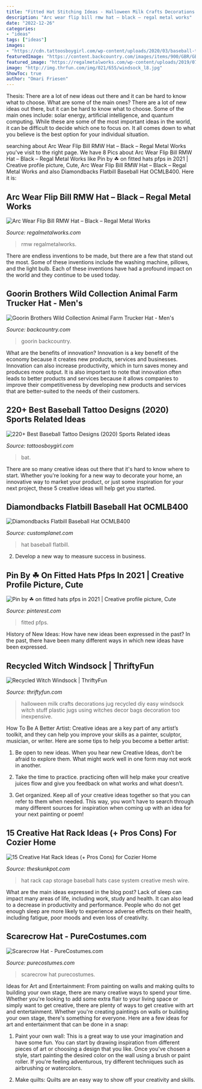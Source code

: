 ```yaml
---
title: "Fitted Hat Stitching Ideas - Halloween Milk Crafts Decorations Jug Recycled Diy Easy Windsock Witch Stuff Plastic Jugs Using Witches Decor Bags Decoration Too Inexpensive"
description: "Arc wear flip bill rmw hat – black – regal metal works"
date: "2022-12-26"
categories:
- "ideas"
tags: ["ideas"]
images:
- "https://cdn.tattoosboygirl.com/wp-content/uploads/2020/03/baseball-tattoo-player-cross-bat-93.jpg"
featuredImage: "https://content.backcountry.com/images/items/900/GBR/GBR001H/HIINTHSK_D2.jpg"
featured_image: "https://regalmetalworks.com/wp-content/uploads/2019/07/IMG_2219-600x800.jpg"
image: "http://img.thrfun.com/img/021/655/windsock_l8.jpg"
ShowToc: true
author: "Omari Friesen"
---
```



Thesis: There are a lot of new ideas out there and it can be hard to know what to choose. What are some of the main ones?
There are a lot of new ideas out there, but it can be hard to know what to choose. Some of the main ones include: solar energy, artificial intelligence, and quantum computing. While these are some of the most important ideas in the world, it can be difficult to decide which one to focus on. It all comes down to what you believe is the best option for your individual situation.

	

		
searching about Arc Wear Flip Bill RMW Hat – Black – Regal Metal Works you've visit to the right page. We have 8 Pics about Arc Wear Flip Bill RMW Hat – Black – Regal Metal Works like Pin by ☘︎︎ on fitted hats pfps in 2021 | Creative profile picture, Cute, Arc Wear Flip Bill RMW Hat – Black – Regal Metal Works and also Diamondbacks Flatbill Baseball Hat OCMLB400. Here it is:
		
    
## Arc Wear Flip Bill RMW Hat – Black – Regal Metal Works

<img loading=lazy src="https://regalmetalworks.com/wp-content/uploads/2019/07/IMG_2219-600x800.jpg" onerror="this.onerror=null;this.src='https://tse3.mm.bing.net/th?id=OIP.FDTntSpV5t-EyK4FU5JGwgHaJ4&amp;pid=15.1';" alt="Arc Wear Flip Bill RMW Hat – Black – Regal Metal Works">

_Source: regalmetalworks.com_

>rmw regalmetalworks. 

	

There are endless inventions to be made, but there are a few that stand out the most. Some of these inventions include the washing machine, pillows, and the light bulb. Each of these inventions have had a profound impact on the world and they continue to be used today.

    
## Goorin Brothers Wild Collection Animal Farm Trucker Hat - Men&#039;s

<img loading=lazy src="https://content.backcountry.com/images/items/900/GBR/GBR001H/HIINTHSK_D2.jpg" onerror="this.onerror=null;this.src='https://tse2.mm.bing.net/th?id=OIP.oVn6I0W3JfrQffY4Jioi5gHaHa&amp;pid=15.1';" alt="Goorin Brothers Wild Collection Animal Farm Trucker Hat - Men&#039;s">

_Source: backcountry.com_

>goorin backcountry. 

	

What are the benefits of innovation?
Innovation is a key benefit of the economy because it creates new products, services and businesses. Innovation can also increase productivity, which in turn saves money and produces more output. It is also important to note that innovation often leads to better products and services because it allows companies to improve their competitiveness by developing new products and services that are better-suited to the needs of their customers.

    
## 220+ Best Baseball Tattoo Designs (2020) Sports Related Ideas

<img loading=lazy src="https://cdn.tattoosboygirl.com/wp-content/uploads/2020/03/baseball-tattoo-player-cross-bat-93.jpg" onerror="this.onerror=null;this.src='https://tse2.mm.bing.net/th?id=OIP._IiUPZGF4f-7TrSbgpJnZQHaJ_&amp;pid=15.1';" alt="220+ Best Baseball Tattoo Designs (2020) Sports Related ideas">

_Source: tattoosboygirl.com_

>bat. 

	

There are so many creative ideas out there that it's hard to know where to start. Whether you're looking for a new way to decorate your home, an innovative way to market your product, or just some inspiration for your next project, these 5 creative ideas will help get you started.

    
## Diamondbacks Flatbill Baseball Hat OCMLB400

<img loading=lazy src="https://customplanet.com/image/catalog/products/D_Backs_Flatbill_Baseball_Hat_OCMLB400/Front/D-Backs-Flatbill-Baseball-Hat-OCMLB400_Black.png" onerror="this.onerror=null;this.src='https://tse1.mm.bing.net/th?id=OIP.JzgwnYPLJyOowWXD62NrMQHaHa&amp;pid=15.1';" alt="Diamondbacks Flatbill Baseball Hat OCMLB400">

_Source: customplanet.com_

>hat baseball flatbill. 

	

2. Develop a new way to measure success in business.

    
## Pin By ☘︎︎ On Fitted Hats Pfps In 2021 | Creative Profile Picture, Cute

<img loading=lazy src="https://i.pinimg.com/736x/4c/c5/b8/4cc5b80c96fc3ed4ff1c329e8e61118c.jpg" onerror="this.onerror=null;this.src='https://tse4.mm.bing.net/th?id=OIP.nOxRBNu8E4SZi9g_utnd-wHaHa&amp;pid=15.1';" alt="Pin by ☘︎︎ on fitted hats pfps in 2021 | Creative profile picture, Cute">

_Source: pinterest.com_

>fitted pfps. 

	

History of New Ideas: How have new ideas been expressed in the past?
In the past, there have been many different ways in which new ideas have been expressed.

    
## Recycled Witch Windsock | ThriftyFun

<img loading=lazy src="http://img.thrfun.com/img/021/655/windsock_l8.jpg" onerror="this.onerror=null;this.src='https://tse4.mm.bing.net/th?id=OIP.8gzy54qQ_NY5UYa70Iu0DAHaJ4&amp;pid=15.1';" alt="Recycled Witch Windsock | ThriftyFun">

_Source: thriftyfun.com_

>halloween milk crafts decorations jug recycled diy easy windsock witch stuff plastic jugs using witches decor bags decoration too inexpensive. 

	

How To Be A Better Artist:
Creative ideas are a key part of any artist’s toolkit, and they can help you improve your skills as a painter, sculptor, musician, or writer. Here are some tips to help you become a better artist:
1. Be open to new ideas. When you hear new Creative Ideas, don’t be afraid to explore them. What might work well in one form may not work in another.

2. Take the time to practice. practicing often will help make your creative juices flow and give you feedback on what works and what doesn’t.

3. Get organized. Keep all of your creative ideas together so that you can refer to them when needed. This way, you won’t have to search through many different sources for inspiration when coming up with an idea for your next painting or poem!

    
## 15 Creative Hat Rack Ideas (+ Pros Cons) For Cozier Home

<img loading=lazy src="https://theskunkpot.com/wp-content/uploads/2017/05/hat-rack-ideas-case.jpg" onerror="this.onerror=null;this.src='https://tse1.mm.bing.net/th?id=OIP.phg0nqc9jsMVtBTepAK32gHaJ3&amp;pid=15.1';" alt="15 Creative Hat Rack Ideas (+ Pros Cons) for Cozier Home">

_Source: theskunkpot.com_

>hat rack cap storage baseball hats case system creative mesh wire. 

	

What are the main ideas expressed in the blog post?
Lack of sleep can impact many areas of life, including work, study and health. It can also lead to a decrease in productivity and performance. People who do not get enough sleep are more likely to experience adverse effects on their health, including fatigue, poor moods and even loss of creativity.

    
## Scarecrow Hat - PureCostumes.com

<img loading=lazy src="https://www.purecostumes.com/mm5/graphics/00000001/FM83932_full_1.jpg" onerror="this.onerror=null;this.src='https://tse4.mm.bing.net/th?id=OIP.kRn2Z980g5Xyq6DcvpzXlQHaLO&amp;pid=15.1';" alt="Scarecrow Hat - PureCostumes.com">

_Source: purecostumes.com_

>scarecrow hat purecostumes. 

	

Ideas for Art and Entertainment: From painting on walls and making quilts to building your own stage, there are many creative ways to spend your time.
Whether you're looking to add some extra flair to your living space or simply want to get creative, there are plenty of ways to get creative with art and entertainment. Whether you're creating paintings on walls or building your own stage, there's something for everyone. Here are a few ideas for art and entertainment that can be done in a snap:
1. Paint your own wall: This is a great way to use your imagination and have some fun. You can start by drawing inspiration from different pieces of art or choosing a design that you like. Once you've chosen a style, start painting the desired color on the wall using a brush or paint roller. If you're feeling adventurous, try different techniques such as airbrushing or watercolors.

2. Make quilts: Quilts are an easy way to show off your creativity and skills.

